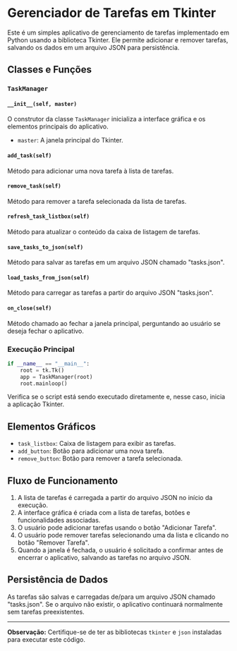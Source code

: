 # Gerenciador de Tarefas em Tkinter

Este é um simples aplicativo de gerenciamento de tarefas implementado em Python usando a biblioteca Tkinter. Ele permite adicionar e remover tarefas, salvando os dados em um arquivo JSON para persistência.

## Classes e Funções

### `TaskManager`

#### `__init__(self, master)`

O construtor da classe `TaskManager` inicializa a interface gráfica e os elementos principais do aplicativo.

- `master`: A janela principal do Tkinter.

#### `add_task(self)`

Método para adicionar uma nova tarefa à lista de tarefas.

#### `remove_task(self)`

Método para remover a tarefa selecionada da lista de tarefas.

#### `refresh_task_listbox(self)`

Método para atualizar o conteúdo da caixa de listagem de tarefas.

#### `save_tasks_to_json(self)`

Método para salvar as tarefas em um arquivo JSON chamado "tasks.json".

#### `load_tasks_from_json(self)`

Método para carregar as tarefas a partir do arquivo JSON "tasks.json".

#### `on_close(self)`

Método chamado ao fechar a janela principal, perguntando ao usuário se deseja fechar o aplicativo.

### Execução Principal

```python
if __name__ == "__main__":
    root = tk.Tk()
    app = TaskManager(root)
    root.mainloop()
```

Verifica se o script está sendo executado diretamente e, nesse caso, inicia a aplicação Tkinter.

## Elementos Gráficos

- `task_listbox`: Caixa de listagem para exibir as tarefas.
- `add_button`: Botão para adicionar uma nova tarefa.
- `remove_button`: Botão para remover a tarefa selecionada.

## Fluxo de Funcionamento

1. A lista de tarefas é carregada a partir do arquivo JSON no início da execução.
2. A interface gráfica é criada com a lista de tarefas, botões e funcionalidades associadas.
3. O usuário pode adicionar tarefas usando o botão "Adicionar Tarefa".
4. O usuário pode remover tarefas selecionando uma da lista e clicando no botão "Remover Tarefa".
5. Quando a janela é fechada, o usuário é solicitado a confirmar antes de encerrar o aplicativo, salvando as tarefas no arquivo JSON.

## Persistência de Dados

As tarefas são salvas e carregadas de/para um arquivo JSON chamado "tasks.json". Se o arquivo não existir, o aplicativo continuará normalmente sem tarefas preexistentes.

---

**Observação:** Certifique-se de ter as bibliotecas `tkinter` e `json` instaladas para executar este código.